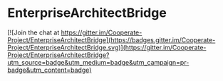 # EnterpriseArchitectBridge

[![Join the chat at https://gitter.im/Cooperate-Project/EnterpriseArchitectBridge](https://badges.gitter.im/Cooperate-Project/EnterpriseArchitectBridge.svg)](https://gitter.im/Cooperate-Project/EnterpriseArchitectBridge?utm_source=badge&utm_medium=badge&utm_campaign=pr-badge&utm_content=badge)
